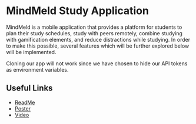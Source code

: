 # MindMeld Study Application

MindMeld is a mobile application that provides a platform for students to plan their study schedules, study with peers remotely, combine studying with gamification elements, and reduce distractions while studying. In order to make this possible, several features which will be further explored below will be implemented.

Cloning our app will not work since we have chosen to hide our API tokens as environment variables.

## Useful Links
- [ReadMe](https://docs.google.com/document/d/1-I8g7UOi2k2zhQOb_oavukZq6pQoJ8ZfKI3HSQXn5ac/edit?usp=sharing)
- [Poster](https://drive.google.com/file/d/1U-h8qF9gTq-hiB0XC2iyWfuVMWtCyii2/view?usp=sharing)
- [Video](https://drive.google.com/file/d/1QXALCR3eufEt22EyQ8aopbr9MMFGm_h6/view?usp=sharing)
